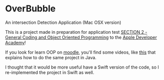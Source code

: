 # OverBubble
An intersection Detection Application (Mac OSX version)


This is a project made in preparation for application test [SECTION 2 - General Coding and Object Oriented Programming](https://moodle.developeracademy.unina.it/course/view.php?id=7#section-2) to the [Apple Developer Academy](https://moodle.developeracademy.unina.it/)!

If you look for learn OOP on [moodle](https://moodle.developeracademy.unina.it), you'll find some videos, like [this](https://www.youtube.com/watch?time_continue=428&v=V7k5bFQbhG0) that explains how to do the same project in Java. 

I thought that it would be more useful have a Swift version of the code, so I re-implemented the project in Swift as well.
